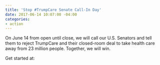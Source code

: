 ```yaml
---
title: 'Stop #TrumpCare Senate Call-In Day'
date: 2017-06-14 10:07:00 -04:00
categories:
- action
---
```


On June 14 from open until close, we will call our U.S. Senators and tell them to reject TrumpCare and their closed-room deal to take health care away from 23 million people. Together, we will win.

Get started at:

[](https://www.indivisibleguide.com/resource/stop-trumpcare-senate-call-script/)